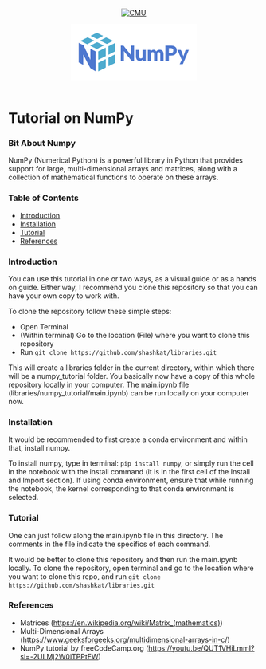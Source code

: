<div align="center">
<br>

[![CMU][cmu-shield]][cmu-url]
<br>
<div align="center">

<img src="./numpy_logo.png" alt="numpy logo" style="width: 50%;">

</div>
<br>
</div>

# Tutorial on NumPy

### Bit About Numpy

NumPy (Numerical Python) is a powerful library in Python that provides support for large, multi-dimensional arrays and matrices, along with a collection of mathematical functions to operate on these arrays.

### Table of Contents

- [Introduction](#introduction)
- [Installation](#installation)
- [Tutorial](#tutorial)
- [References](#references)

### Introduction

You can use this tutorial in one or two ways, as a visual guide or as a hands on guide. Either way, I recommend you clone this repository so that you can have your own copy to work with.  

To clone the repository follow these simple steps:  

- Open Terminal 
- (Within terminal) Go to the location (File) where you want to clone this repository 
- Run `git clone https://github.com/shashkat/libraries.git` 

This will create a libraries folder in the current directory, within which there will be a numpy_tutorial folder. You basically now have a copy of this whole repository locally in your computer. The main.ipynb file (libraries/numpy_tutorial/main.ipynb) can be run locally on your computer now.

### Installation

It would be recommended to first create a conda environment and within that, install numpy.

To install numpy, type in terminal: `pip install numpy`, or simply run the cell in the notebook with the install command (it is in the first cell of the Install and Import section). If using conda environment, ensure that while running the notebook, the kernel corresponding to that conda environment is selected.

### Tutorial

One can just follow along the main.ipynb file in this directory. The comments in the file indicate the specifics of each command.

It would be better to clone this repository and then run the main.ipynb locally. To clone the repository, open terminal and go to the location where you want to clone this repo, and run `git clone https://github.com/shashkat/libraries.git`

### References
- Matrices (https://en.wikipedia.org/wiki/Matrix_(mathematics))
- Multi-Dimensional Arrays (https://www.geeksforgeeks.org/multidimensional-arrays-in-c/)
- NumPy tutorial by freeCodeCamp.org (https://youtu.be/QUT1VHiLmmI?si=-2ULMj2W0iTPPtFW)


[cmu-shield]: https://img.shields.io/badge/Data_and_code_support-Carnegie_Mellon_University-red
[cmu-url]: https://www.library.cmu.edu/service/data-code-support



